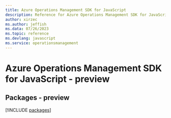 ```yaml
---
title: Azure Operations Management SDK for JavaScript
description: Reference for Azure Operations Management SDK for JavaScript
author: xirzec
ms.author: jeffish
ms.data: 07/26/2023
ms.topic: reference
ms.devlang: javascript
ms.service: operationsmanagement
---
```

# Azure Operations Management SDK for JavaScript - preview
## Packages - preview
[!INCLUDE [packages](operations-management-index.md)]